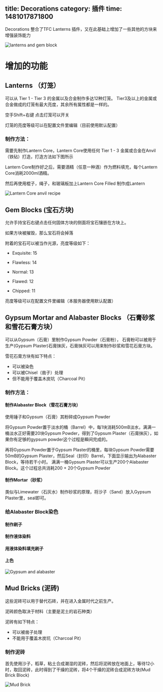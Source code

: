 title: Decorations
category: 插件
time: 1481017871800
---
Decorations 整合了TFC Lanterns 插件，又在此基础上增加了一些其他的方块来增强装饰能力

![lanterns and gem block](../../static/lanterns-and-gem-block-preview.png)

# 增加的功能

## Lanterns （灯笼）

可以从 Tier 1 -  Tier 3 的金属以及合金制作多达12种灯笼。
Tier3及以上的金属或合金做成的灯笼有最大亮度，其余所有属性都是一样的。

空手Shift+右键 点击灯笼可以开关

灯笼的亮度等级可以在配置文件里编辑（目前使用默认配置）

### 制作方法：

需要先制作Lantern Core，Lantern Core使用任何 Tier 1 - 3 金属或合金在Anvil（铁砧）打造，打造方法如下图所示

Lantern Core制作好之后，需要酒精（任意一种酒）作为燃料填充，每个Lantern Core消耗2000ml酒精。

然后再使用棍子，绳子，和玻璃板加上Lantern Core Filled 制作成Lantern

![Lantern Core anvil recipe](../../static/decorations/anvil-lantern-core.pnga)


## Gem Blocks (宝石方块)

允许手持宝石右键点击任何固体方块的侧面将宝石镶嵌在方块上。

如果方块被摧毁，那么宝石将会掉落

附着的宝石可以被当作光源，亮度等级如下：

- Exquisite: 15

- Flawless: 14

- Normal: 13

- Flawed: 12

- Chipped: 11

亮度等级可以在配置文件里编辑（本服务器使用默认配置）

## Gypsum Mortar and Alabaster Blocks （石膏砂浆和雪花石膏方块）

可以从Gypsum（石膏）里制作Gypsum Powder（石膏粉）， 石膏粉可以被用于生产(Gypsum Plaster)石膏抹灰，石膏抹灰可以用来制作砂浆和雪花石膏方块。

雪花石膏方块有如下特点：

- 可以被染色
- 可以被Chisel（凿子）处理
- 但不能用于覆盖木炭坑（Charcoal Pit）

### 制作方法：

#### 制作Alabaster Block（雪花石膏方块）

使用锤子和Gypsum（石膏）其粉碎成Gypsum Powder

将Gypsum Powder置于淡水的桶（Barrel）中，每1块消耗500mB淡水，满满一桶淡水正好需要20块Gypsum Powder，得到了Gypsum Plaster（石膏抹灰），如果你有足够的gypsum powder这个过程是瞬间完成的。

再将Gypsum Powder置于Gypsum Plaster的桶里，每块Gypsum Powder需要50mB的Gypsum Plaster，然后Seal（封印）Barrel，下面显示输出为Alabaster Block，等待若干小时。
满满一桶Gypsum Plaster可以生产200个Alabaster Block。这个过程总共消耗200 + 20个Gypsum Powder

#### 制作Mortar（砂浆）

类似与Limewater（石灰水）制作砂浆的原理，将沙子（Sand）放入Gypsum Plaster里，seal即可。


### 给Alabaster Block染色

#### 制作刷子

#### 制作液体染料

#### 用液体染料填充刷子

#### 上色

![Gypsum and alabaster](../../static/decorations/gypsum-alabaster.png)

## Mud Bricks (泥砖)

这些泥砖可以用于替代石砖，并在进入金属时代之前生产。

泥砖颜色取决于材料（主要是泥土的岩石种类）

泥砖有如下特点：

- 可以被凿子处理
- 不能用于覆盖木炭坑（Charcoal Pit）

### 制作泥砖

首先使用沙子，稻草，粘土合成潮湿的泥砖，然后将泥砖放在地面上，等待12小时，取回泥砖，此时得到了干燥的泥砖，将4个干燥的泥砖合成泥砖方块(Mud Brick Block)

![Mud Brick](../../static/decorations/mud-brick.png)
